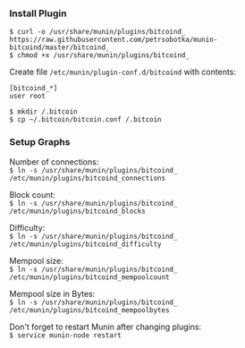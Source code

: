 ### Install Plugin
`$ curl -o /usr/share/munin/plugins/bitcoind_ https://raw.githubusercontent.com/petrsobotka/munin-bitcoind/master/bitcoind_`  
`$ chmod +x /usr/share/munin/plugins/bitcoind_`  

Create file `/etc/munin/plugin-conf.d/bitcoind` with contents:

    [bitcoind_*]
    user root

`$ mkdir /.bitcoin`  
`$ cp ~/.bitcoin/bitcoin.conf /.bitcoin`  

### Setup Graphs
Number of connections:  
`$ ln -s /usr/share/munin/plugins/bitcoind_ /etc/munin/plugins/bitcoind_connections`

Block count:  
`$ ln -s /usr/share/munin/plugins/bitcoind_ /etc/munin/plugins/bitcoind_blocks`

Difficulty:  
`$ ln -s /usr/share/munin/plugins/bitcoind_ /etc/munin/plugins/bitcoind_difficulty`

Mempool size:  
`$ ln -s /usr/share/munin/plugins/bitcoind_ /etc/munin/plugins/bitcoind_mempoolcount`

Mempool size in Bytes:  
`$ ln -s /usr/share/munin/plugins/bitcoind_ /etc/munin/plugins/bitcoind_mempoolbytes`

Don't forget to restart Munin after changing plugins:  
`$ service munin-node restart`
